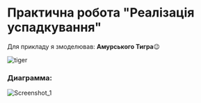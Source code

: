# Практична робота "Реалізація успадкування"
Для прикладу я змоделював: **Амурського Тигра**😉

![tiger](https://user-images.githubusercontent.com/72559370/107566244-5278c600-6bed-11eb-8d2a-bccfba54b69e.jpg)
### Диаграмма:
![Screenshot_1](https://user-images.githubusercontent.com/72559370/107569116-9ae5b300-6bf0-11eb-913c-3a21a9266d39.png)

